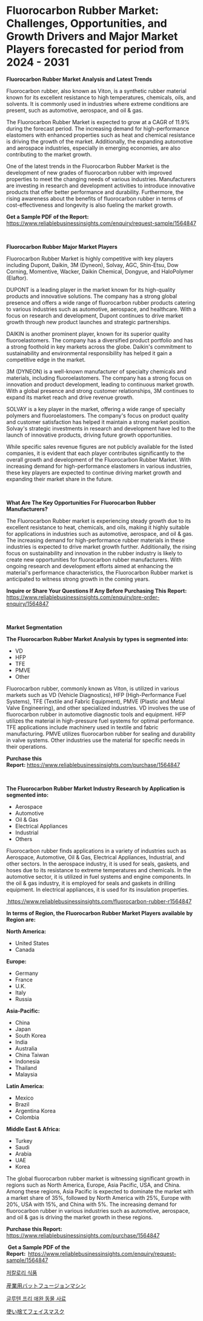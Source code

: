 <p><h1>Fluorocarbon Rubber Market: Challenges, Opportunities, and Growth Drivers and Major Market Players forecasted for period from 2024 - 2031</h1></p><p><strong>Fluorocarbon Rubber Market Analysis and Latest Trends</strong></p>
<p><p>Fluorocarbon rubber, also known as Viton, is a synthetic rubber material known for its excellent resistance to high temperatures, chemicals, oils, and solvents. It is commonly used in industries where extreme conditions are present, such as automotive, aerospace, and oil & gas.</p><p>The Fluorocarbon Rubber Market is expected to grow at a CAGR of 11.9% during the forecast period. The increasing demand for high-performance elastomers with enhanced properties such as heat and chemical resistance is driving the growth of the market. Additionally, the expanding automotive and aerospace industries, especially in emerging economies, are also contributing to the market growth.</p><p>One of the latest trends in the Fluorocarbon Rubber Market is the development of new grades of fluorocarbon rubber with improved properties to meet the changing needs of various industries. Manufacturers are investing in research and development activities to introduce innovative products that offer better performance and durability. Furthermore, the rising awareness about the benefits of fluorocarbon rubber in terms of cost-effectiveness and longevity is also fueling the market growth.</p></p>
<p><strong>Get a Sample PDF of the Report:&nbsp;</strong> <a href="https://www.reliablebusinessinsights.com/enquiry/request-sample/1564847">https://www.reliablebusinessinsights.com/enquiry/request-sample/1564847</a></p>
<p>&nbsp;</p>
<p><strong>Fluorocarbon Rubber Major Market Players</strong></p>
<p><p>Fluorocarbon Rubber Market is highly competitive with key players including Dupont, Daikin, 3M (Dyneon), Solvay, AGC, Shin-Etsu, Dow Corning, Momentive, Wacker, Daikin Chemical, Dongyue, and HaloPolymer (Elaftor). </p><p>DUPONT is a leading player in the market known for its high-quality products and innovative solutions. The company has a strong global presence and offers a wide range of fluorocarbon rubber products catering to various industries such as automotive, aerospace, and healthcare. With a focus on research and development, Dupont continues to drive market growth through new product launches and strategic partnerships.</p><p>DAIKIN is another prominent player, known for its superior quality fluoroelastomers. The company has a diversified product portfolio and has a strong foothold in key markets across the globe. Daikin's commitment to sustainability and environmental responsibility has helped it gain a competitive edge in the market.</p><p>3M (DYNEON) is a well-known manufacturer of specialty chemicals and materials, including fluoroelastomers. The company has a strong focus on innovation and product development, leading to continuous market growth. With a global presence and strong customer relationships, 3M continues to expand its market reach and drive revenue growth.</p><p>SOLVAY is a key player in the market, offering a wide range of specialty polymers and fluoroelastomers. The company's focus on product quality and customer satisfaction has helped it maintain a strong market position. Solvay's strategic investments in research and development have led to the launch of innovative products, driving future growth opportunities.</p><p>While specific sales revenue figures are not publicly available for the listed companies, it is evident that each player contributes significantly to the overall growth and development of the Fluorocarbon Rubber Market. With increasing demand for high-performance elastomers in various industries, these key players are expected to continue driving market growth and expanding their market share in the future.</p></p>
<p>&nbsp;</p>
<p><strong>What Are The Key Opportunities For Fluorocarbon Rubber Manufacturers?</strong></p>
<p><p>The Fluorocarbon Rubber market is experiencing steady growth due to its excellent resistance to heat, chemicals, and oils, making it highly suitable for applications in industries such as automotive, aerospace, and oil & gas. The increasing demand for high-performance rubber materials in these industries is expected to drive market growth further. Additionally, the rising focus on sustainability and innovation in the rubber industry is likely to create new opportunities for fluorocarbon rubber manufacturers. With ongoing research and development efforts aimed at enhancing the material's performance characteristics, the Fluorocarbon Rubber market is anticipated to witness strong growth in the coming years.</p></p>
<p><strong>Inquire or Share Your Questions If Any Before Purchasing This Report:</strong> <a href="https://www.reliablebusinessinsights.com/enquiry/pre-order-enquiry/1564847">https://www.reliablebusinessinsights.com/enquiry/pre-order-enquiry/1564847</a></p>
<p>&nbsp;</p>
<p><strong>Market Segmentation</strong></p>
<p><strong>The Fluorocarbon Rubber Market Analysis by types is segmented into:</strong></p>
<p><ul><li>VD</li><li>HFP</li><li>TFE</li><li>PMVE</li><li>Other</li></ul></p>
<p><p>Fluorocarbon rubber, commonly known as Viton, is utilized in various markets such as VD (Vehicle Diagnostics), HFP (High-Performance Fuel Systems), TFE (Textile and Fabric Equipment), PMVE (Plastic and Metal Valve Engineering), and other specialized industries. VD involves the use of fluorocarbon rubber in automotive diagnostic tools and equipment. HFP utilizes the material in high-pressure fuel systems for optimal performance. TFE applications include machinery used in textile and fabric manufacturing. PMVE utilizes fluorocarbon rubber for sealing and durability in valve systems. Other industries use the material for specific needs in their operations.</p></p>
<p><strong>Purchase this Report:&nbsp;</strong><a href="https://www.reliablebusinessinsights.com/purchase/1564847">https://www.reliablebusinessinsights.com/purchase/1564847</a></p>
<p>&nbsp;</p>
<p><strong>The Fluorocarbon Rubber Market Industry Research by Application is segmented into:</strong></p>
<p><ul><li>Aerospace</li><li>Automotive</li><li>Oil & Gas</li><li>Electrical Appliances</li><li>Industrial</li><li>Others</li></ul></p>
<p><p>Fluorocarbon rubber finds applications in a variety of industries such as Aerospace, Automotive, Oil & Gas, Electrical Appliances, Industrial, and other sectors. In the aerospace industry, it is used for seals, gaskets, and hoses due to its resistance to extreme temperatures and chemicals. In the automotive sector, it is utilized in fuel systems and engine components. In the oil & gas industry, it is employed for seals and gaskets in drilling equipment. In electrical appliances, it is used for its insulation properties.</p></p>
<p><a href="https://www.reliablebusinessinsights.com/fluorocarbon-rubber-r1564847">&nbsp;https://www.reliablebusinessinsights.com/fluorocarbon-rubber-r1564847</a></p>
<p><strong>In terms of Region, the Fluorocarbon Rubber Market Players available by Region are:</strong></p>
<p>
    <p> <strong> North America: </strong>
        <ul>
            <li>United States</li>
            <li>Canada</li>
        </ul>
        </p> 
    <p> <strong> Europe: </strong>
        <ul>
            <li>Germany</li>
            <li>France</li>
            <li>U.K.</li>
            <li>Italy</li>
            <li>Russia</li>
        </ul>
        </p> 
    <p> <strong> Asia-Pacific: </strong>
        <ul>
            <li>China</li>
            <li>Japan</li>
            <li>South Korea</li>
            <li>India</li>
            <li>Australia</li>
            <li>China Taiwan</li>
            <li>Indonesia</li>
            <li>Thailand</li>
            <li>Malaysia</li>
        </ul>
        </p> 
    <p> <strong> Latin America: </strong>
        <ul>
            <li>Mexico</li>
            <li>Brazil</li>
            <li>Argentina Korea</li>
            <li>Colombia</li>
        </ul>
        </p> 
    <p> <strong> Middle East & Africa: </strong>
        <ul>
            <li>Turkey</li>
            <li>Saudi</li>
            <li>Arabia</li>
            <li>UAE</li>
            <li>Korea</li>
        </ul>
    </p>
    </p>
<p><p>The global fluorocarbon rubber market is witnessing significant growth in regions such as North America, Europe, Asia Pacific, USA, and China. Among these regions, Asia Pacific is expected to dominate the market with a market share of 35%, followed by North America with 25%, Europe with 20%, USA with 15%, and China with 5%. The increasing demand for fluorocarbon rubber in various industries such as automotive, aerospace, and oil & gas is driving the market growth in these regions.</p></p>
<p><strong>Purchase this Report: </strong><a href="https://www.reliablebusinessinsights.com/purchase/1564847">https://www.reliablebusinessinsights.com/purchase/1564847</a></p>
<p>&nbsp;<strong>Get a Sample PDF of the Report:&nbsp;&nbsp;</strong><a href="https://www.reliablebusinessinsights.com/enquiry/request-sample/1564847">https://www.reliablebusinessinsights.com/enquiry/request-sample/1564847</a></p>
<p><strong></strong></p>
<p><p><a href="https://medium.com/@huyquanghp14vn_98051/%EC%A0%80%EC%B9%BC%EB%A1%9C%EB%A6%AC-%EC%8B%9D%ED%92%88-%EC%8B%9C%EC%9E%A5%EC%9D%84-%EC%8B%AC%EC%B8%B5%EC%A0%81%EC%9C%BC%EB%A1%9C-%ED%83%90%EC%83%89%ED%95%98%EA%B8%B0-%ED%8A%B8%EB%A0%8C%EB%93%9C-%EC%8B%9C%EC%9E%A5-%EC%84%B8%EB%B6%84%ED%99%94-%EB%B0%8F-%EA%B2%BD%EC%9F%81-%EB%B6%84%EC%84%9D-8da5fb35efcd">저칼로리 식품</a></p><p><a href="https://medium.com/@lloyndnq/%E7%94%A3%E6%A5%AD%E7%94%A8%E3%83%90%E3%83%83%E3%83%88%E3%83%95%E3%83%A5%E3%83%BC%E3%82%B8%E3%83%A7%E3%83%B3%E6%A9%9F%E5%99%A8%E3%81%AE%E5%B8%82%E5%A0%B4%E3%81%AB%E3%81%8A%E3%81%91%E3%82%8B%E6%96%B0%E8%88%88%E3%83%88%E3%83%AC%E3%83%B3%E3%83%89%E3%81%A82024%E5%B9%B4%E3%81%8B%E3%82%892031%E5%B9%B4%E3%81%BE%E3%81%A7%E3%81%AE%E5%B0%86%E6%9D%A5%E5%B1%95%E6%9C%9B-dc35979304f6">産業用バットフュージョンマシン</a></p><p><a href="https://medium.com/@huyquanghp14vn_98051/%EA%B8%80%EB%A3%A8%ED%85%90-%EB%AC%B4%EB%A3%8C-%EC%95%A0%EC%99%84%EB%8F%99%EB%AC%BC-%EC%82%AC%EB%A3%8C-%EC%8B%9C%EC%9E%A5-%EC%A0%90%EC%9C%A0%EC%9C%A8-%EB%B0%8F-%EC%8B%9C%EC%9E%A5-%EB%B6%84%EC%84%9D-%EC%84%B1%EC%9E%A5-%EC%B6%94%EC%9D%B4-%EB%B0%8F-2024-2031-%EA%B8%B0%EA%B0%84-%EB%8F%99%EC%95%88%EC%9D%98-%EC%98%88%EC%B8%A1-951c09080359">글루텐 프리 애완 동물 사료</a></p><p><a href="https://medium.com/@lloyndnq/%E4%BD%BF%E3%81%84%E6%8D%A8%E3%81%A6%E3%83%95%E3%82%A7%E3%82%A4%E3%82%B9%E3%83%9E%E3%82%B9%E3%82%AF%E3%81%AE%E5%B8%82%E5%A0%B4%E3%82%B7%E3%82%A7%E3%82%A2%E3%81%A8%E6%96%B0%E3%81%97%E3%81%84%E3%83%88%E3%83%AC%E3%83%B3%E3%83%89%E3%81%AE%E5%88%86%E6%9E%90-%E3%81%9D%E3%81%AE%E7%A8%AE%E9%A1%9E-%E3%82%A2%E3%83%97%E3%83%AA%E3%82%B1%E3%83%BC%E3%82%B7%E3%83%A7%E3%83%B3-%E3%82%A8%E3%83%B3%E3%83%89%E3%83%A6%E3%83%BC%E3%82%B9%E3%81%AB%E3%82%88%E3%82%8B%E4%BA%88%E6%B8%AC2024%E5%B9%B4%E3%81%8B%E3%82%892031%E5%B9%B4%E3%81%BE%E3%81%A7-8d81a5e16fca">使い捨てフェイスマスク</a></p></p>